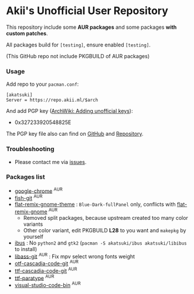 # Akii's Unofficial User Repository

This repository include some **AUR packages** and some packages **with custom patches**.

All packages build for `[testing]`, ensure enabled `[testing]`.

(This GitHub repo not include PKGBUILD of AUR packages)

### Usage

Add repo to your `pacman.conf`:

```
[akatsuki]
Server = https://repo.akii.ml/$arch
```

And add PGP key ([ArchWiki: Adding unofficial keys](https://wiki.archlinux.org/index.php/Pacman/Package_signing#Adding_unofficial_keys)):

* 0x327233920548825E

The PGP key file also can find on [GitHub](https://github.com/akiirui/repo/blob/master/akatsuki.pub) and [Repository](https://repo.akii.ml/akatsuki.pub).

### Troubleshooting

* Please contact me via [issues](https://github.com/akiirui/repo/issues/new).

### Packages list

- [google-chrome](https://aur.archlinux.org/packages/google-chrome/) <sup>AUR</sup>
- [fish-git](https://aur.archlinux.org/packages/fish-git/) <sup>AUR</sup>
- [flat-remix-gnome-theme](https://github.com/akiirui/repo/tree/master/flat-remix-gnome-theme) : `Blue-Dark-fullPanel` only, conflicts with [flat-remix-gnome](https://aur.archlinux.org/packages/flat-remix-gnome/) <sup>AUR</sup>
    - Removed split packages, because upstream created too many color variants
    - Other color variant, edit PKGBUILD **L28** to you want and `makepkg` by yourself
- [ibus](https://github.com/akiirui/repo/tree/master/ibus) : No `python2` and `gtk2` (`pacman -S akatsuki/ibus akatsuki/libibus` to install)
- [libass-git](https://aur.archlinux.org/packages/libass-git/) <sup>AUR</sup> : Fix mpv select wrong fonts weight
- [otf-cascadia-code-git](https://aur.archlinux.org/packages/otf-cascadia-code-git) <sup>AUR</sup>
- [ttf-cascadia-code-git](https://aur.archlinux.org/packages/ttf-cascadia-code-git) <sup>AUR</sup>
- [ttf-paratype](https://aur.archlinux.org/packages/ttf-paratype/) <sup>AUR</sup>
- [visual-studio-code-bin](https://aur.archlinux.org/packages/visual-studio-code-bin/) <sup>AUR</sup>
